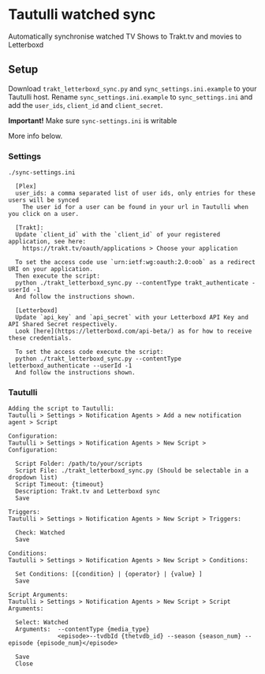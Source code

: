 # Tautulli watched sync
Automatically synchronise watched TV Shows to Trakt.tv and movies to Letterboxd

## Setup
Download `trakt_letterboxd_sync.py` and `sync_settings.ini.example` to your Tautulli host.
Rename `sync_settings.ini.example` to `sync_settings.ini` and add the `user_ids`, `client_id` and `client_secret`.

**Important!** Make sure `sync-settings.ini` is writable

More info below.

### Settings
`./sync-settings.ini`

```
  [Plex]
  user_ids: a comma separated list of user ids, only entries for these users will be synced
    The user id for a user can be found in your url in Tautulli when you click on a user.
  
  [Trakt]:
  Update `client_id` with the `client_id` of your registered application, see here:
    https://trakt.tv/oauth/applications > Choose your application

  To set the access code use `urn:ietf:wg:oauth:2.0:oob` as a redirect URI on your application.
  Then execute the script:
  python ./trakt_letterboxd_sync.py --contentType trakt_authenticate -userId -1
  And follow the instructions shown.

  [Letterboxd]
  Update `api_key` and `api_secret` with your Letterboxd API Key and API Shared Secret respectively.
  Look [here](https://letterboxd.com/api-beta/) as for how to receive these credentials.

  To set the access code execute the script:
  python ./trakt_letterboxd_sync.py --contentType letterboxd_authenticate --userId -1
  And follow the instructions shown.
```

### Tautulli
```
Adding the script to Tautulli:
Tautulli > Settings > Notification Agents > Add a new notification agent > Script

Configuration:
Tautulli > Settings > Notification Agents > New Script > Configuration:

  Script Folder: /path/to/your/scripts
  Script File: ./trakt_letterboxd_sync.py (Should be selectable in a dropdown list)
  Script Timeout: {timeout}
  Description: Trakt.tv and Letterboxd sync
  Save

Triggers:
Tautulli > Settings > Notification Agents > New Script > Triggers:
  
  Check: Watched
  Save
  
Conditions:
Tautulli > Settings > Notification Agents > New Script > Conditions:
  
  Set Conditions: [{condition} | {operator} | {value} ]
  Save
  
Script Arguments:
Tautulli > Settings > Notification Agents > New Script > Script Arguments:
  
  Select: Watched
  Arguments:  --contentType {media_type}
              <episode>--tvdbId {thetvdb_id} --season {season_num} --episode {episode_num}</episode>

  Save
  Close
```
